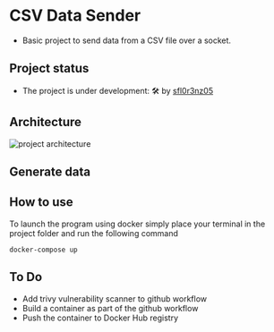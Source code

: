 # CSV Data Sender

- Basic project to send data from a CSV file over a socket.

## Project status

- The project is under development: 🛠 by [sfl0r3nz05](sfigueroa@ceit.es)

## Architecture

![project architecture]()

## Generate data

## How to use

To launch the program using docker simply place your terminal in the project folder and run the following command

```console
docker-compose up
```

## To Do

- Add trivy vulnerability scanner to github workflow
- Build a container as part of the github workflow
- Push the container to Docker Hub registry
